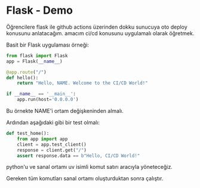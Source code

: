 # Flask - Demo

Öğrencilere flask ile github actions üzerinden dokku sunucuya oto deploy konusunu anlatacağım. amacım ci/cd konusunu uygulamalı olarak öğretmek.

Basit bir Flask uygulaması örneği:

```python
from flask import Flask
app = Flask(__name__)

@app.route("/")
def hello():
    return "Hello, NAME. Welcome to the CI/CD World!"

if __name__ == '__main__':
    app.run(host='0.0.0.0')
```

Bu örnekte NAME'i ortam değişkeninden almalı.

Ardından aşağıdaki gibi bir test olmalı:

```python
def test_home():
    from app import app
    client = app.test_client()
    response = client.get("/")
    assert response.data == b"Hello, CI/CD World!"
```

python'u ve sanal ortamı uv isimli komut satırı aracıyla yöneteceğiz.

Gereken tüm komutları sanal ortamı oluşturduktan sonra çalıştır.
